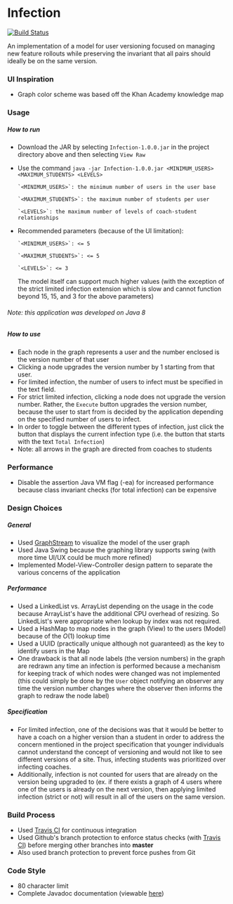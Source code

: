 # Infection
[![Build Status](https://travis-ci.org/RamV13/Infection.svg?branch=master)](https://travis-ci.org/RamV13/Infection)

An implementation of a model for user versioning focused on managing new feature rollouts while preserving the invariant that all pairs should ideally be on the same version.

### UI Inspiration
- Graph color scheme was based off the Khan Academy knowledge map

### Usage
##### How to run
- Download the JAR by selecting `Infection-1.0.0.jar` in the project directory above and then selecting `View Raw`
- Use the command `java -jar Infection-1.0.0.jar <MINIMUM_USERS> <MAXIMUM_STUDENTS> <LEVELS>`

      `<MINIMUM_USERS>`: the minimum number of users in the user base
      
      `<MAXIMUM_STUDENTS>`: the maximum number of students per user
      
      `<LEVELS>`: the maximum number of levels of coach-student relationships
      
- Recommended parameters (because of the UI limitation):

      `<MINIMUM_USERS>`: <= 5
      
      `<MAXIMUM_STUDENTS>`: <= 5
      
      `<LEVELS>`: <= 3
  
  The model itself can support much higher values (with the exception of the strict limited infection extension which is slow and cannot function beyond 15, 15, and 3 for the above parameters)
  
###### Note: this application was developed on Java 8

##### How to use
- Each node in the graph represents a user and the number enclosed is the version number of that user
- Clicking a node upgrades the version number by 1 starting from that user.
- For limited infection, the number of users to infect must be specified in the text field.
- For strict limited infection, clicking a node does not upgrade the version number. Rather, the `Execute` button upgrades the version number, because the user to start from is decided by the application depending on the specified number of users to infect.
- In order to toggle between the different types of infection, just click the button that displays the current infection type (i.e. the button that starts with the text `Total Infection`)
- Note: all arrows in the graph are directed from coaches to students

### Performance
- Disable the assertion Java VM flag (-ea) for increased performance because class invariant checks (for total infection) can be expensive

### Design Choices
##### General
- Used [GraphStream](http://graphstream-project.org/) to visualize the model of the user graph
- Used Java Swing because the graphing library supports swing (with more time UI/UX could be much more refined)
- Implemented Model-View-Controller design pattern to separate the various concerns of the application

##### Performance
- Used a LinkedList vs. ArrayList depending on the usage in the code because ArrayList's have the additional CPU overhead of resizing. So LinkedList's were appropriate when lookup by index was not required.
- Used a HashMap to map nodes in the graph (View) to the users (Model) because of the *O*(1) lookup time
- Used a UUID (practically unique although not guaranteed) as the key to identify users in the Map
- One drawback is that all node labels (the version numbers) in the graph are redrawn any time an infection is performed because a mechanism for keeping track of which nodes were changed was not implemented (this could simply be done by the `User` object notifying an observer any time the version number changes where the observer then informs the graph to redraw the node label)

##### Specification
- For limited infection, one of the decisions was that it would be better to have a coach on a higher version than a student in order to address the concern mentioned in the project specification that younger individuals cannot understand the concept of versioning and would not like to see different versions of a site. Thus, infecting students was prioritized over infecting coaches.
- Additionally, infection is not counted for users that are already on the version being upgraded to (ex. if there exists a graph of 4 users where one of the users is already on the next version, then applying limited infection (strict or not) will result in all of the users on the same version.

### Build Process
- Used [Travis CI](https://travis-ci.org/) for continuous integration
- Used Github's branch protection to enforce status checks (with [Travis CI](https://travis-ci.org/)) before merging other branches into **master**
- Also used branch protection to prevent force pushes from Git

### Code Style
- 80 character limit
- Complete Javadoc documentation (viewable [here](http://ramvellanki.com/infection/doc/))
